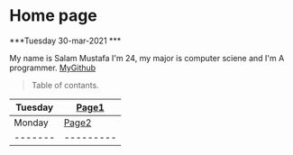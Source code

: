 # Home page




***Tuesday 30-mar-2021 ***



My name is Salam Mustafa I'm 24, my major is computer sciene and I'm A programmer. [MyGithub](https://github.com/salammustafa728)

>Table of contants.

Tuesday                      | [Page1](reading.md)
--------                     |---------
Monday                       | [Page2](reading2.md)
-------                      |---------
    







